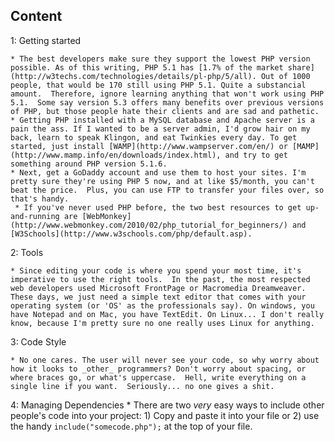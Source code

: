 ## Content
1: Getting started

    * The best developers make sure they support the lowest PHP version possible. As of this writing, PHP 5.1 has [1.7% of the market share](http://w3techs.com/technologies/details/pl-php/5/all). Out of 1000 people, that would be 170 still using PHP 5.1. Quite a substancial amount.  Therefore, ignore learning anything that won't work using PHP 5.1.  Some say version 5.3 offers many benefits over previous versions of PHP, but those people hate their clients and are sad and pathetic.
    * Getting PHP installed with a MySQL database and Apache server is a pain the ass. If I wanted to be a server admin, I'd grow hair on my back, learn to speak Klingon, and eat Twinkies every day. To get started, just install [WAMP](http://www.wampserver.com/en/) or [MAMP](http://www.mamp.info/en/downloads/index.html), and try to get something around PHP version 5.1.6.
    * Next, get a GoDaddy account and use them to host your sites. I'm pretty sure they're using PHP 5 now, and at like $5/month, you can't beat the price.  Plus, you can use FTP to transfer your files over, so that's handy.
     * If you've never used PHP before, the two best resources to get up-and-running are [WebMonkey](http://www.webmonkey.com/2010/02/php_tutorial_for_beginners/) and [W3Schools](http://www.w3schools.com/php/default.asp).
     
     
2: Tools

    * Since editing your code is where you spend your most time, it's imperative to use the right tools.  In the past, the most respected web developers used Microsoft FrontPage or Macromedia Dreamweaver.  These days, we just need a simple text editor that comes with your operating system (or 'OS' as the professionals say). On windows, you have Notepad and on Mac, you have TextEdit. On Linux... I don't really know, because I'm pretty sure no one really uses Linux for anything. 
    
    
3: Code Style

    * No one cares. The user will never see your code, so why worry about how it looks to _other_ programmers? Don't worry about spacing, or where braces go, or what's uppercase.  Hell, write everything on a single line if you want.  Seriously... no one gives a shit.
    
    
4: Managing Dependencies 
    * There are two *very* easy ways to include other people's code into your project: 1) Copy and paste it into your file or 2) use the handy `include("somecode.php");` at the top of your file. 
